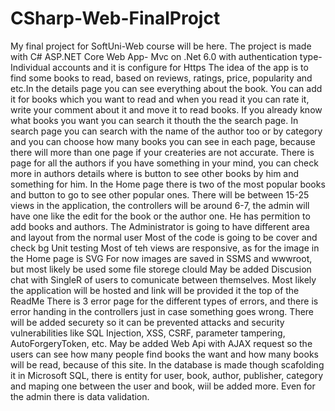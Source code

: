# CSharp-Web-FinalProjct
My final project for SoftUni-Web course will be here.
The project is made with C# ASP.NET Core Web App- Mvc on .Net 6.0 with authentication type- Individual accounts and it is configure for Https
The idea of the app is to find some books to read, based on reviews, ratings, price, popularity and etc.In the details page you can see everything about the book. You can add it for books which you want to read and when you read it you can rate it, write your comment about it and move it to read books. If you already know what books you want you can search it thouth the the search page. In search page you can search with the name of the author too or by category and you can choose how many books you can see in each page, because there will more than one page if your createries are not accurate. There is page for all the authors if you have something in your mind, you can check more in authors details where is button to see other books by him and something for him. In the Home page there is two of the most popular books and button to go to see other popular ones.
There will be between 15-25 views in the application, the controllers will be around 6-7, the admin will have one like the edit for the book or the author one. He has permition to add books and authors. The Administrator is going to have different area and layout from the normal user
Most of the code is going to be cover and check bg Unit testing
Most of teh views are responsive, as for the image in the Home page is SVG
For now images are saved in SSMS and wwwroot, but most likely be used some file storege clould
May be added Discusion chat with SingleR of users to comunicate between themselves.
Most likely the application will be hosted and link will be provided it the top of the ReadMe 
There is 3 error page for the different types of errors, and there is error handing in the controllers just in case something goes wrong.
There will be added securety so it can be prevented attacks and security vulnerabilities like SQL Injection, XSS, CSRF, parameter tampering, AutoForgeryToken, etc.
May be added Web Api with AJAX request so the users can see how many people find books the want and how many books will be read, because of this site.
In the database is made though scafolding it in Microsoft SQL, there is entity for user, book, author, publisher, category and maping one between the user and book, wiil be added more.
Even for the admin there is data validation.
